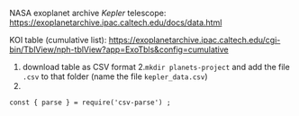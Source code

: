 NASA exoplanet archive *Kepler* telescope:
https://exoplanetarchive.ipac.caltech.edu/docs/data.html

KOI table (cumulative list):
https://exoplanetarchive.ipac.caltech.edu/cgi-bin/TblView/nph-tblView?app=ExoTbls&config=cumulative
1. download table as CSV format
2.`mkdir planets-project` and add the file `.csv` to that folder (name the file `kepler_data.csv`)
3. 
`const { parse } = require('csv-parse') ;`











